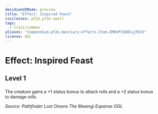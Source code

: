 ```yaml
---
obsidianUIMode: preview
title: "Effect: Inspired Feast"
cssclasses: pf2e,pf2e-spell
tags:
  - trait/common
aliases: "Compendium.pf2e.bestiary-effects.Item.EM0VP31B8CyjFD15"
license: OGL
---
```

# Effect: Inspired Feast
## Level 1
### 






The creature gains a +1 status bonus to attack rolls and a +2 status bonus to damage rolls.

*Source: Pathfinder Lost Omens The Mwangi Expanse*
*OGL*